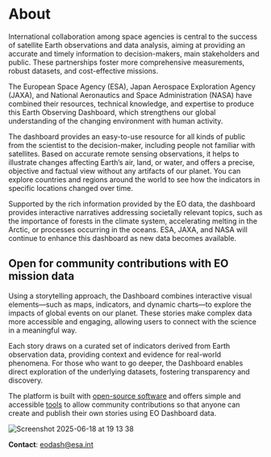 # About 

International collaboration among space agencies is central to the success of satellite Earth observations and data analysis, aiming at providing an accurate and timely information to decision-makers, main stakeholders and public. These partnerships foster more comprehensive measurements, robust datasets, and cost-effective missions.

The European Space Agency (ESA), Japan Aerospace Exploration Agency (JAXA), and National Aeronautics and Space Administration (NASA) have combined their resources, technical knowledge, and expertise to produce this Earth Observing Dashboard, which strengthens our global understanding of the changing environment with human activity.

The dashboard provides an easy-to-use resource for all kinds of public from the scientist to the decision-maker, including people not familiar with satellites. Based on accurate remote sensing observations, it helps to illustrate changes affecting Earth’s air, land, or water, and offers a precise, objective and factual view without any artifacts of our planet. You can explore countries and regions around the world to see how the indicators in specific locations changed over time.

Supported by the rich information provided by the EO data, the dashboard provides interactive narratives addressing societally relevant topics, such as the importance of forests in the climate system, accelerating melting in the Arctic, or processes occurring in the oceans.
ESA, JAXA, and NASA will continue to enhance this dashboard as new data becomes available.

## Open for community contributions with EO mission data

Using a storytelling approach, the Dashboard combines interactive visual elements—such as maps, indicators, and dynamic charts—to explore the impacts of global events on our planet. These stories make complex data more accessible and engaging, allowing users to connect with the science in a meaningful way.

Each story draws on a curated set of indicators derived from Earth observation data, providing context and evidence for real-world phenomena. For those who want to go deeper, the Dashboard enables direct exploration of the underlying datasets, fostering transparency and discovery.

The platform is built with [open-source software](https://eodash.org) and offers simple and accessible [tools](https://eox-a.github.io/EOxElements/?path=/story/elements-eox-storytelling--markdown-with-editor) to allow community contributions so that anyone can create and publish their own stories using EO Dashboard data. 



![Screenshot 2025-06-18 at 19 13 38](https://github.com/user-attachments/assets/23ddfd5d-d8cd-4497-a489-5c07a90d9d39)



**Contact**: eodash@esa.int
